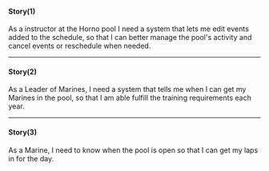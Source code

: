 
#### Story(1)
As a instructor at the Horno pool I need a system that lets me edit events added to the schedule,
so that I can better manage the pool's activity and cancel events or reschedule when needed.

---
#### Story(2)
As a Leader of Marines, I need a system that tells me when I can get my Marines in the pool,
so that I am able fulfill the training requirements each year.

---
#### Story(3)
As a Marine, I need to know when the pool is open so that I can get my laps in for the day.


